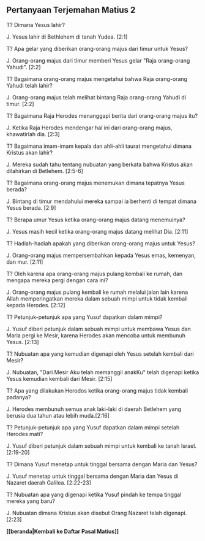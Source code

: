 ## Pertanyaan Terjemahan Matius 2 ##

T? Dimana Yesus lahir?

J. Yesus lahir di Bethlehem di tanah Yudea. [2:1]

T? Apa gelar yang diberikan orang-orang majus dari timur untuk Yesus?

J. Orang-orang majus dari timur memberi Yesus gelar "Raja orang-orang Yahudi". [2:2]

T? Bagaimana orang-orang majus mengetahui bahwa Raja orang-orang Yahudi telah lahir?

J. Orang-orang majus telah melihat bintang Raja orang-orang Yahudi di timur. [2:2]

T? Bagaimana Raja Herodes menanggapi berita dari orang-orang majus itu?

J. Ketika Raja Herodes mendengar hal ini dari orang-orang majus, khawatirlah dia. [2:3]

T? Bagaimana imam-imam kepala dan ahli-ahli taurat mengetahui dimana Kristus akan lahir?

J. Mereka sudah tahu tentang nubuatan yang berkata bahwa Kristus akan dilahirkan di Betlehem. [2:5-6]

T? Bagaimana orang-orang majus menemukan dimana tepatnya Yesus berada?

J. Bintang di timur mendahului mereka sampai ia berhenti di tempat dimana Yesus berada. [2:9]

T? Berapa umur Yesus ketika orang-orang majus datang menemuinya?

J. Yesus masih kecil ketika orang-orang majus datang melihat Dia. [2:11]

T? Hadiah-hadiah apakah yang diberikan orang-orang majus untuk Yesus?

J. Orang-orang majus mempersembahkan kepada Yesus emas, kemenyan, dan mur. [2:11]

T? Oleh karena apa orang-orang majus pulang kembali ke rumah, dan mengapa mereka pergi dengan cara ini?

J. Orang-orang majus pulang kembali ke rumah melalui jalan lain karena Allah memperingatkan mereka dalam sebuah mimpi untuk tidak kembali kepada Herodes. [2:12]

T? Petunjuk-petunjuk apa yang Yusuf dapatkan dalam mimpi?

J. Yusuf diberi petunjuk dalam sebuah mimpi untuk membawa Yesus dan Maria pergi ke Mesir, karena Herodes akan mencoba untuk membunuh Yesus. [2:13]

T? Nubuatan apa yang kemudian digenapi oleh Yesus setelah kembali dari Mesir?

J. Nubuatan, "Dari Mesir Aku telah memanggil anakKu" telah digenapi ketika Yesus kemudian kembali dari Mesir. [2:15]

T? Apa yang dilakukan Herodos ketika orang-orang majus tidak kembali padanya?

J. Herodes membunuh semua anak laki-laki di daerah Betlehem yang berusia dua tahun atau lebih muda.[2:16]

T? Petunjuk-petunjuk apa yang Yusuf dapatkan dalam mimpi setelah Herodes mati?

J. Yusuf diberi petunjuk dalam sebuah mimpi untuk kembali ke tanah Israel. [2:19-20]

T? Dimana Yusuf menetap untuk tinggal bersama dengan Maria dan Yesus?

J. Yusuf menetap untuk tinggal bersama dengan Maria dan Yesus di Nazaret daerah Galilea. [2:22-23]

T? Nubuatan apa yang digenapi ketika Yusuf pindah ke tempa tinggal mereka yang baru?

J. Nubuatan dimana Kristus akan disebut Orang Nazaret telah digenapi. [2:23]

__[[beranda|Kembali ke Daftar Pasal Matius]]__

